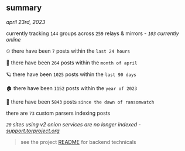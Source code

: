 
## summary
_april 23rd, 2023_

currently tracking `144` groups across `259` relays & mirrors - _`103` currently online_

⏲ there have been `7` posts within the `last 24 hours`

🦈 there have been `264` posts within the `month of april`

🪐 there have been `1025` posts within the `last 90 days`

🏚 there have been `1152` posts within the `year of 2023`

🦕 there have been `5843` posts `since the dawn of ransomwatch`

there are `73` custom parsers indexing posts

_`20` sites using v2 onion services are no longer indexed - [support.torproject.org](https://support.torproject.org/onionservices/v2-deprecation/)_

> see the project [README](https://github.com/joshhighet/ransomwatch#ransomwatch--) for backend technicals
